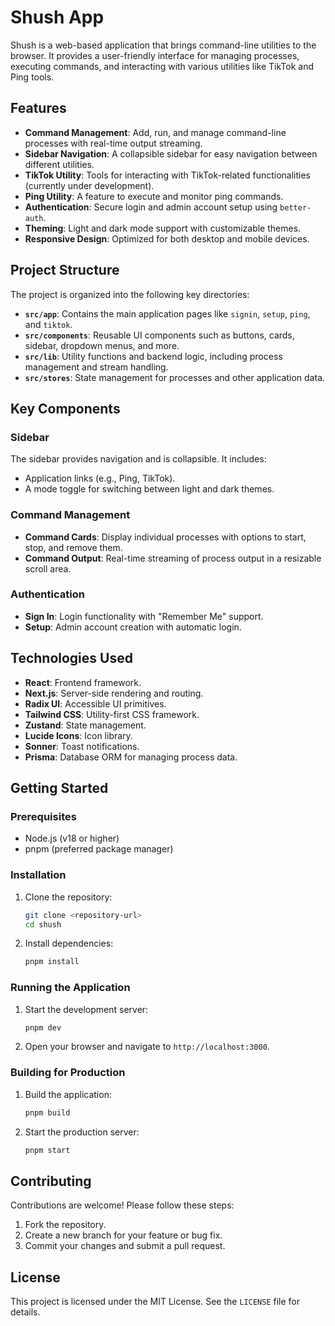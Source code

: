 # Shush App

Shush is a web-based application that brings command-line utilities to the browser. It provides a user-friendly interface for managing processes, executing commands, and interacting with various utilities like TikTok and Ping tools.

## Features

- **Command Management**: Add, run, and manage command-line processes with real-time output streaming.
- **Sidebar Navigation**: A collapsible sidebar for easy navigation between different utilities.
- **TikTok Utility**: Tools for interacting with TikTok-related functionalities (currently under development).
- **Ping Utility**: A feature to execute and monitor ping commands.
- **Authentication**: Secure login and admin account setup using `better-auth`.
- **Theming**: Light and dark mode support with customizable themes.
- **Responsive Design**: Optimized for both desktop and mobile devices.

## Project Structure

The project is organized into the following key directories:

- **`src/app`**: Contains the main application pages like `signin`, `setup`, `ping`, and `tiktok`.
- **`src/components`**: Reusable UI components such as buttons, cards, sidebar, dropdown menus, and more.
- **`src/lib`**: Utility functions and backend logic, including process management and stream handling.
- **`src/stores`**: State management for processes and other application data.

## Key Components

### Sidebar

The sidebar provides navigation and is collapsible. It includes:

- Application links (e.g., Ping, TikTok).
- A mode toggle for switching between light and dark themes.

### Command Management

- **Command Cards**: Display individual processes with options to start, stop, and remove them.
- **Command Output**: Real-time streaming of process output in a resizable scroll area.

### Authentication

- **Sign In**: Login functionality with "Remember Me" support.
- **Setup**: Admin account creation with automatic login.

## Technologies Used

- **React**: Frontend framework.
- **Next.js**: Server-side rendering and routing.
- **Radix UI**: Accessible UI primitives.
- **Tailwind CSS**: Utility-first CSS framework.
- **Zustand**: State management.
- **Lucide Icons**: Icon library.
- **Sonner**: Toast notifications.
- **Prisma**: Database ORM for managing process data.

## Getting Started

### Prerequisites

- Node.js (v18 or higher)
- pnpm (preferred package manager)

### Installation

1. Clone the repository:
   ```bash
   git clone <repository-url>
   cd shush
   ```
2. Install dependencies:
   ```bash
   pnpm install
   ```

### Running the Application

1. Start the development server:
   ```bash
   pnpm dev
   ```
2. Open your browser and navigate to `http://localhost:3000`.

### Building for Production

1. Build the application:
   ```bash
   pnpm build
   ```
2. Start the production server:
   ```bash
   pnpm start
   ```

## Contributing

Contributions are welcome! Please follow these steps:

1. Fork the repository.
2. Create a new branch for your feature or bug fix.
3. Commit your changes and submit a pull request.

## License

This project is licensed under the MIT License. See the `LICENSE` file for details.
